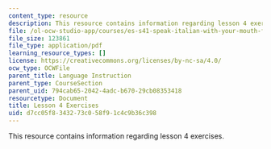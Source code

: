 ```yaml
---
content_type: resource
description: This resource contains information regarding lesson 4 exercises.
file: /ol-ocw-studio-app/courses/es-s41-speak-italian-with-your-mouth-full-spring-2012/d7cc05f8343273c058f91c4c9b36c398_MITES_S41S12_lesson4Exerci.pdf
file_size: 123861
file_type: application/pdf
learning_resource_types: []
license: https://creativecommons.org/licenses/by-nc-sa/4.0/
ocw_type: OCWFile
parent_title: Language Instruction
parent_type: CourseSection
parent_uid: 794cab65-2042-4adc-b670-29cb08353418
resourcetype: Document
title: Lesson 4 Exercises
uid: d7cc05f8-3432-73c0-58f9-1c4c9b36c398
---
```

This resource contains information regarding lesson 4 exercises.